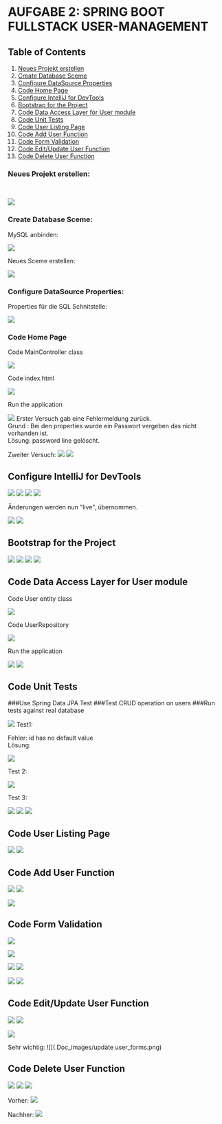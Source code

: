 # AUFGABE 2: SPRING BOOT FULLSTACK USER-MANAGEMENT 


## Table of Contents
1. [Neues Projekt erstellen](#neues_projekt)
2. [Create Database Sceme](#create_database)
3. [Configure DataSource Properties](#configure_data_source)
4. [Code Home Page](#code_home_page)
5. [Configure IntelliJ for DevTools](#configure)
6. [Bootstrap for the Project](#bootstrap)
7. [Code Data Access Layer for User module](#code_data_access_layer)
8. [Code Unit Tests](#code_unit_tests)
9. [Code User Listing Page](#code_user_listing_page)
10. [Code Add User Function](#code_add_user_function)
11. [Code Form Validation](#code_form_validation)
12. [Code Edit/Update User Function](#edit_update)
13. [Code Delete User Function](#code_delete_user_function)








### Neues Projekt erstellen: <a name="neues_projekt"></a>
<br>

![](.Doc_images/neues_projekt.png)


### Create Database Sceme: <a name="create_database"></a>

<p>MySQL anbinden:</p>

![](.Doc_images/Database.png)

<p>Neues Sceme erstellen:</p>

![](.Doc_images/new_sceme.png)

### Configure DataSource Properties: <a name="configure_data_source"></a>

Properties für die SQL Schnitstelle:

![](.Doc_images/sql_properties.png)

### Code Home Page <a name="Code_home_page"></a>

<p>Code MainController class</p>

![](.Doc_images/mainController.png)

<p>Code index.html</p>

![](.Doc_images/html.png)

<p>Run the application</p>

![](.Doc_images/firstRun.png)
Erster Versuch gab eine Fehlermeldung zurück.
<br>
Grund : Bei den properties wurde ein Passwort vergeben das nicht vorhanden ist.
<br>
Lösung: password line gelöscht.

Zweiter Versuch:
![](.Doc_images/zweiter_versuch.png)
![](.Doc_images/html_test.png)


## Configure IntelliJ for DevTools <a name="configure"></a>
![](.Doc_images/auto-make.png)
![](.Doc_images/build_project.png)
![](.Doc_images/run_modify0.png)
![](.Doc_images/run-modify.png)

<p>Änderungen werden nun "live", übernommen.</p>

![](.Doc_images/index-aenderung.png)
![](.Doc_images/html-aenderung.png)

## Bootstrap for the Project <a name="bootstrap"></a>

![](.Doc_images/bootstrap-pom.png)
![](.Doc_images/html-bootstrap.png)
![](.Doc_images/d363474a.png)
![](.Doc_images/html-with-bootstrap.png)

## Code Data Access Layer for User module <a name="code_data_access_layer"></a>

<p>Code User entity class

![](.Doc_images/user_entitiy.png)
<p>Code UserRepository

![](.Doc_images/UserRep.png)

<p>Run the application</p>

![](.Doc_images/myworkbench.png)
![](.Doc_images/intellij-workbench.png)

## Code Unit Tests <a name="code_unit_tests"></a>

###Use Spring Data JPA Test
###Test CRUD operation on users
###Run tests against real database


![](.Doc_images/test1.png)
Test1:

Fehler: id has no default value
<br>
Lösung: 

![](.Doc_images/loesung-id.png)

Test 2:

![](.Doc_images/test2.png)

Test 3:

![](.Doc_images/List-test.png)
![](.Doc_images/list-test.png)
![](.Doc_images/list-test-pass.png)



## Code User Listing Page <a name="code_user_listing_page"></a>

![](.Doc_images/user-html.png)
![](.Doc_images/user-controller.png)


## Code Add User Function <a name="code_add_user_function"></a>

![](.Doc_images/form.png)
![](.Doc_images/form-controller.png)

![](.Doc_images/form-html.png)


## Code Form Validation <a name="code_form_validation"></a>

![](.Doc_images/cancel.png)

![](.Doc_images/d74adc7d.png)

![](.Doc_images/80900a81.png)
![](.Doc_images/0739f872.png)

![](.Doc_images/5d32a3a9.png)
![](.Doc_images/erfolgreich.png)


## Code Edit/Update User Function <a name="edit_update"></a>

![](.Doc_images/ff55400e.png)
![](.Doc_images/f5b9e749.png)

![](.Doc_images/edit-hzml.png)

Sehr wichtig:
![](.Doc_images/update user_forms.png)
## Code Delete User Function <a name="code_delete_user_function"></a>

![](.Doc_images/code-delete.png)
![](.Doc_images/delete_controller.png)
![](.Doc_images/delete-rapitory.png)

Vorher:
![](.Doc_images/vorher.png)

Nachher:
![](.Doc_images/nachher.png)